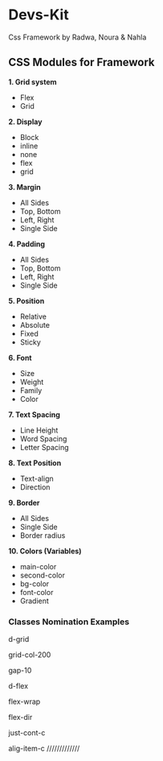 # Devs-Kit
Css Framework by Radwa, Noura & Nahla

## CSS Modules for Framework
**1. Grid system**
  - Flex
  - Grid
  
**2. Display**
  - Block
  - inline
  - none
  - flex
  - grid
 
**3. Margin**
  - All Sides
  - Top, Bottom
  - Left, Right
  - Single Side
  
**4. Padding**
  - All Sides
  - Top, Bottom
  - Left, Right
  - Single Side
  
**5. Position**
  - Relative
  - Absolute
  - Fixed
  - Sticky
  
**6. Font**
  - Size 
  - Weight
  - Family
  - Color
  
**7. Text Spacing**
  - Line Height
  - Word Spacing
  - Letter Spacing
  
**8. Text Position**
  - Text-align
  - Direction
  
**9. Border**
  - All Sides
  - Single Side
  - Border radius


**10. Colors (Variables)**
  - main-color
  - second-color
  - bg-color
  - font-color
  - Gradient

 ### Classes Nomination Examples
 d-grid
 
 grid-col-200
 
 gap-10
 
 d-flex
 
 flex-wrap 
 
 flex-dir
 
 just-cont-c
 
 alig-item-c
/////////////